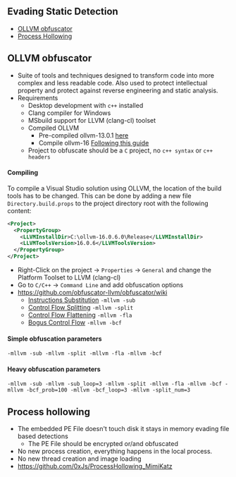 ## Evading Static Detection
- [OLLVM obfuscator](#OLLVM-obfuscator)
- [Process Hollowing](#Process-Hollowing)

## OLLVM obfuscator
- Suite of tools and techniques designed to transform code into more complex and less readable code. Also used to protect intellectual property and protect against reverse engineering and static analysis.
- Requirements
	- Desktop development with `c++` installed
	- Clang compiler for Windows
	- MSbuild support for LLVM (clang-cl) toolset
	- Compiled OLLVM
		- Pre-compiled ollvm-13.0.1 [here](https://www.unknowncheats.me/forum/downloads.php?do=file&id=37082)
		- Compile ollvm-16 [Following this guide](https://gist.github.com/emanuelduss/c5c3e405035ea4f1f026d7d72fd79071)
	- Project to obfuscate should be a `C` project, no `c++ syntax` or `c++ headers` 

#### Compiling
To compile a Visual Studio solution using OLLVM, the location of the build tools has to be changed. This can be done by adding a new file `Directory.build.props` to the project directory root with the following content:

```xml
<Project>
  <PropertyGroup>
    <LLVMInstallDir>C:\ollvm-16.0.6.0\Release</LLVMInstallDir>
    <LLVMToolsVersion>16.0.6</LLVMToolsVersion>
  </PropertyGroup>
</Project>
```

- Right-Click on the project -> `Properties` -> `General` and change the Platform Toolset to LLVM (clang-cl)
- Go to `C/C++` -> `Command Line` and add obfuscation options
- https://github.com/obfuscator-llvm/obfuscator/wiki
	- [Instructions Substitution](https://github.com/obfuscator-llvm/obfuscator/wiki/Instructions-Substitution) `-mllvm -sub`
	- [Control Flow Splitting](https://github.com/obfuscator-llvm/obfuscator/wiki/Control-Flow-Flattening) `-mllvm -split`
	- [Control Flow Flattening](https://github.com/obfuscator-llvm/obfuscator/wiki/Control-Flow-Flattening) `-mllvm -fla`
	- [Bogus Control Flow](https://github.com/obfuscator-llvm/obfuscator/wiki/Bogus-Control-Flow) `-mllvm -bcf`

#### Simple obfuscation parameters
```
-mllvm -sub -mllvm -split -mllvm -fla -mllvm -bcf
```

#### Heavy obfuscation parameters
```
-mllvm -sub -mllvm -sub_loop=3 -mllvm -split -mllvm -fla -mllvm -bcf -mllvm -bcf_prob=100 -mllvm -bcf_loop=3 -mllvm -split_num=3
```

## Process hollowing
- The embedded PE File doesn't touch disk it stays in memory evading file based detections
	- The PE File should be encrypted or/and obfuscated
- No new process creation, everything happens in the local process. 
- No new thread creation and image loading
- https://github.com/0xJs/ProcessHollowing_MimiKatz